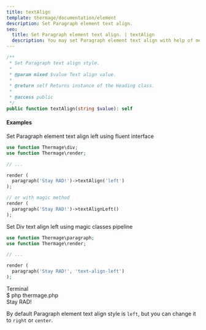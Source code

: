 ```yaml
---
title: textAlign
template: thermage/documentation/element
description: Set Paragraph element text align.
seo:
  title: Set Paragraph element text align. | textAlign
  description: You may set Paragraph element text align with help of method textAlign
---
```


```php
/**
 * Set Paragraph text align style.
 *
 * @param mixed $value Text align value.
 *
 * @return self Returns instance of the Heading class.
 *
 * @access public
 */
public function textAlign(string $value): self
```

#### Examples

Set Paragraph element text align left using fluent interface
```php
use function Thermage\div;
use function Thermage\render;

// ...

render (
  paragraph('Stay RAD!')->textAlign('left')
);

// or with magic method
render (
  paragraph('Stay RAD!')->textAlignLeft()
);
```

Set Div text align left using magic classes pipeline
```php
use function Thermage\paragraph;
use function Thermage\render;

// ...

render (
  paragraph('Stay RAD!', 'text-align-left')
);
```

<div class="terminal">
  <div class="terminal-header">Terminal</div>
  <div class="terminal-body">
    <div class="terminal-command">$ php thermage.php</div>
     <div>Stay RAD!</div>
  </div>
</div>

By default Paragraph element text align style is `left`, but you can change it to `right` or `center`.